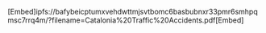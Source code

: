 [Embed]ipfs://bafybeicptumxvehdwttmjsvtbomc6basbubnxr33pmr6smhpqmsc7rrq4m/?filename=Catalonia%20Traffic%20Accidents.pdf[Embed]
